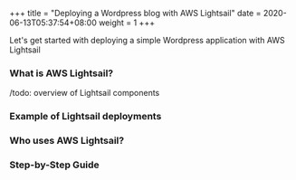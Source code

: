 +++
title = "Deploying a Wordpress blog with AWS Lightsail"
date =  2020-06-13T05:37:54+08:00
weight = 1
+++

Let's get started with deploying a simple Wordpress application with AWS Lightsail

### What is AWS Lightsail?

/todo: overview of Lightsail components


### Example of Lightsail deployments


### Who uses AWS Lightsail?


### Step-by-Step Guide

